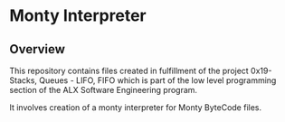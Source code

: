 # Monty Interpreter

## Overview

This repository contains files created in fulfillment of the project 0x19-Stacks, Queues - LIFO, FIFO which is part of the low level programming section of the ALX Software Engineering program.

It involves creation of a monty interpreter for Monty ByteCode files.